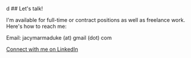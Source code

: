 d ## Let's talk!

I'm available for full-time or contract positions as well as freelance work. Here's how to reach me:

Email: jacymarmaduke (at) gmail (dot) com

[Connect with me on LinkedIn](https://www.linkedin.com/in/jacy-marmaduke-69207935/)

